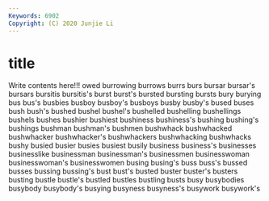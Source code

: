 ```yaml
---
Keywords: 6902
Copyright: (C) 2020 Junjie Li
---
```


# title

Write contents here!!!
owed 
burrowing 
burrows 
burrs 
burs 
bursar
bursar's 
bursars 
bursitis 
bursitis's 
burst 
burst's 
bursted 
bursting 
bursts 
bury
burying 
bus 
bus's 
busbies 
busboy 
busboy's 
busboys 
busby 
busby's 
bused
buses 
bush 
bush's 
bushed 
bushel 
bushel's 
bushelled 
bushelling 
bushellings 
bushels
bushes 
bushier 
bushiest 
bushiness 
bushiness's 
bushing 
bushing's 
bushings 
bushman 
bushman's
bushmen 
bushwhack 
bushwhacked 
bushwhacker 
bushwhacker's 
bushwhackers 
bushwhacking 
bushwhacks 
bushy 
busied
busier 
busies 
busiest 
busily 
business 
business's 
businesses 
businesslike 
businessman 
businessman's
businessmen 
businesswoman 
businesswoman's 
businesswomen 
busing 
busing's 
buss 
buss's 
bussed 
busses
bussing 
bussing's 
bust 
bust's 
busted 
buster 
buster's 
busters 
busting 
bustle
bustle's 
bustled 
bustles 
bustling 
busts 
busy 
busybodies 
busybody 
busybody's 
busying
busyness 
busyness's 
busywork 
busywork's 
